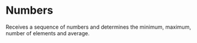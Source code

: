 # Numbers
Receives a sequence of numbers and determines the minimum, maximum, number of elements and average.
